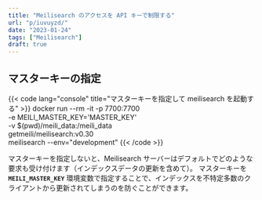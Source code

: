 ```yaml
---
title: "Meilisearch のアクセスを API キーで制限する"
url: "p/iuvuyzd/"
date: "2023-01-24"
tags: ["Meilisearch"]
draft: true
---
```


マスターキーの指定
----

{{< code lang="console" title="マスターキーを指定して meilisearch を起動する" >}}
docker run --rm -it -p 7700:7700 \
    -e MEILI_MASTER_KEY='MASTER_KEY'\
    -v $(pwd)/meili_data:/meili_data \
    getmeili/meilisearch:v0.30 \
    meilisearch --env="development"
{{< /code >}}

マスターキーを指定しないと、Meilisearch サーバーはデフォルトでどのような要求も受け付けます（インデックスデータの更新を含めて）。
マスターキーを __`MEILI_MASTER_KEY`__ 環境変数で指定することで、インデックスを不特定多数のクライアントから更新されてしまうのを防ぐことができます。

